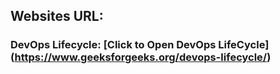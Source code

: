 ## Websites URL:
### DevOps Lifecycle: [Click to Open DevOps LifeCycle] (https://www.geeksforgeeks.org/devops-lifecycle/) 